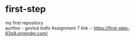 # first-step
my first repository
<br> 
aurthor - govind lodhi
Assignment 7 link :- https://first-step-63g9.onrender.com/
